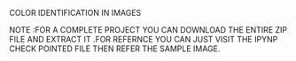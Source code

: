 COLOR IDENTIFICATION IN IMAGES  

NOTE :FOR A COMPLETE PROJECT YOU CAN DOWNLOAD THE ENTIRE ZIP FILE AND EXTRACT IT .FOR REFERNCE YOU CAN JUST VISIT THE IPYNP CHECK POINTED FILE THEN REFER THE SAMPLE IMAGE.
